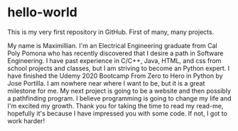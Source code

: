 # hello-world
This is my very first repository in GitHub. First of many, many projects.

My name is Maximillian. I'm an Electrical Engineering graduate from Cal Poly Pomona who has recently discovered that I desire a path in Software Engineering. I have past experience in C/C++, Java, HTML, and css from school projects and classes, but I am striving to become an Python expert. I have finished the Udemy 2020 Bootcamp From Zero to Hero in Python by Jose Portilla. I am nowhere near where I want to be, but it is a great milestone for me. My next project is going to be a website and then possibly a pathfinding program. I believe programming is going to change my life and I'm excited my growth. Thank you for taking the time to read my read-me, hopefully it's because I have impressed you with some code. If not, I got to work harder! 
